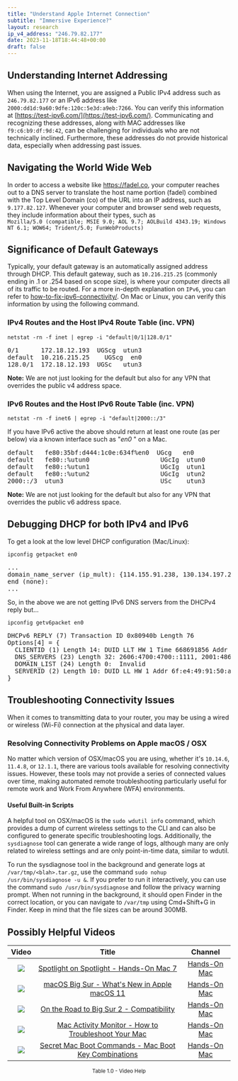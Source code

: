 ```yaml
---
title: "Understand Apple Internet Connection"
subtitle: "Immersive Experience?"
layout: research
ip_v4_address: "246.79.82.177"
date: 2023-11-18T18:44:48+00:00
draft: false
---
```


## Understanding Internet Addressing

When using the Internet, you are assigned a Public IPv4 address such as ```246.79.82.177``` or an IPv6 address like ```2000:dd1d:9a60:9dfe:120c:5e3d:a9eb:7266```. You can verify this information at [https://test-ipv6.com/](https://test-ipv6.com/). Communicating and recognizing these addresses, along with MAC addresses like ```f9:c6:b9:df:9d:42```, can be challenging for individuals who are not technically inclined. Furthermore, these addresses do not provide historical data, especially when addressing past issues.
## Navigating the World Wide Web

In order to access a website like https://fadel.co, your computer reaches out to a DNS server to translate the host name portion (fadel) combined with the Top Level Domain (co) of the URL into an IP address, such as ```9.177.82.127```. Whenever your computer and browser send web requests, they include information about their types, such as <br>```Mozilla/5.0 (compatible; MSIE 9.0; AOL 9.7; AOLBuild 4343.19; Windows NT 6.1; WOW64; Trident/5.0; FunWebProducts)```
## Significance of Default Gateways

Typically, your default gateway is an automatically assigned address through DHCP. This default gateway, such as ```10.216.215.25``` (commonly ending in .1 or .254 based on scope size), is where your computer directs all of its traffic to be routed. For a more in-depth explanation on ```IPv6```, you can refer to [how-to-fix-ipv6-connectivity/](/blog/how-to-fix-ipv6-connectivity/). On Mac or Linux, you can verify this information by using the following command.
### IPv4 Routes and the Host IPv4 Route Table (inc. VPN)
```netstat -rn -f inet | egrep -i "default|0/1|128.0/1"```

<pre>
0/1      172.18.12.193  UGScg  utun3
default  10.216.215.25    UGScg  en0
128.0/1  172.18.12.193  UGSc   utun3</pre>

**Note:** We are not just looking for the default but also for any VPN that overrides the public v4 address space.

### IPv6 Routes and the Host IPv6 Route Table (inc. VPN)
```netstat -rn -f inet6 | egrep -i "default|2000::/3"```

If you have IPv6 active the above should return at least one route (as per below) via a known interface such as "_en0_ " on a Mac. 

<pre>
default   fe80:35bf:d444:1c0e:634f%en0  UGcg   en0
default   fe80::%utun0                   UGcIg  utun0
default   fe80::%utun1                   UGcIg  utun1
default   fe80::%utun2                   UGcIg  utun2
2000::/3  utun3                          USc    utun3</pre>

**Note:** We are not just looking for the default but also for any VPN that overrides the public v6 address space.
<br>

## Debugging DHCP for both IPv4 and IPv6

To get a look at the low level DHCP configuration (Mac/Linux): 

```ipconfig getpacket en0```

<pre>
...
domain_name_server (ip_mult): {114.155.91.238, 130.134.197.254}
end (none):
...</pre>

So, in the above we are not getting IPv6 DNS servers from the DHCPv4 reply but...

```ipconfig getv6packet en0```

<pre>
DHCPv6 REPLY (7) Transaction ID 0x80940b Length 76
Options[4] = {
  CLIENTID (1) Length 14: DUID LLT HW 1 Time 668691856 Addr f9:c6:b9:df:9d:42
  DNS_SERVERS (23) Length 32: 2606:4700:4700::1111, 2001:4860:4860::8844
  DOMAIN_LIST (24) Length 0:  Invalid
  SERVERID (2) Length 10: DUID LL HW 1 Addr 6f:e4:49:91:50:a3
}</pre>




## Troubleshooting Connectivity Issues
When it comes to transmitting data to your router, you may be using a wired or wireless (Wi-Fi) connection at the physical and data layer.
### Resolving Connectivity Problems on Apple macOS / OSX
No matter which version of OSX/macOS you are using, whether it's ```10.14.6```, ```11.4.8```, or ```12.1.1```, there are various tools available for resolving connectivity issues. However, these tools may not provide a series of connected values over time, making automated remote troubleshooting particularly useful for remote work and Work From Anywhere (WFA) environments.
#### Useful Built-in Scripts
A helpful tool on OSX/macOS is the ```sudo wdutil info``` command, which provides a dump of current wireless settings to the CLI and can also be configured to generate specific troubleshooting logs. Additionally, the ```sysdiagnose``` tool can generate a wide range of logs, although many are only related to wireless settings and are only point-in-time data, similar to wdutil.

To run the sysdiagnose tool in the background and generate logs at ```/var/tmp/<blah>.tar.gz```, use the command ```sudo nohup /usr/bin/sysdiagnose -u &```. If you prefer to run it interactively, you can use the command ```sudo /usr/bin/sysdiagnose``` and follow the privacy warning prompt. When not running in the background, it should open Finder in the correct location, or you can navigate to ```/var/tmp``` using Cmd+Shift+G in Finder. Keep in mind that the file sizes can be around 300MB.
## Possibly Helpful Videos

<link href="/plugins/lity/css/lity.min.css" rel="stylesheet">
<script src="/plugins/lity/js/lity.min.js"></script>
<div class="table1-start"></div>

|Video | Title | Channel |
| :---: | :---: | :---: |
|<a href="https://www.youtube.com/watch?v=RslZ4W1EPqk" data-lity><img src="https://i.ytimg.com/vi/RslZ4W1EPqk/default.jpg" class="img-fluid"></a>|<a href="https://www.youtube.com/watch?v=RslZ4W1EPqk" data-lity>Spotlight on Spotlight - Hands-On Mac 7</a>|<a target="_blank" href="https://www.youtube.com/channel/UCg43DP8MdHVcl4rFK_delBg" >Hands-On Mac</a>|
|<a href="https://www.youtube.com/watch?v=JMKi6o9kaZI" data-lity><img src="https://i.ytimg.com/vi/JMKi6o9kaZI/default.jpg" class="img-fluid"></a>|<a href="https://www.youtube.com/watch?v=JMKi6o9kaZI" data-lity>macOS Big Sur - What&#39;s New in Apple macOS 11</a>|<a target="_blank" href="https://www.youtube.com/channel/UCg43DP8MdHVcl4rFK_delBg" >Hands-On Mac</a>|
|<a href="https://www.youtube.com/watch?v=HEbK-Tignuc" data-lity><img src="https://i.ytimg.com/vi/HEbK-Tignuc/default.jpg" class="img-fluid"></a>|<a href="https://www.youtube.com/watch?v=HEbK-Tignuc" data-lity>On the Road to Big Sur 2 - Compatibility</a>|<a target="_blank" href="https://www.youtube.com/channel/UCg43DP8MdHVcl4rFK_delBg" >Hands-On Mac</a>|
|<a href="https://www.youtube.com/watch?v=TWzWd_DiaJ0" data-lity><img src="https://i.ytimg.com/vi/TWzWd_DiaJ0/default.jpg" class="img-fluid"></a>|<a href="https://www.youtube.com/watch?v=TWzWd_DiaJ0" data-lity>Mac Activity Monitor - How to Troubleshoot Your Mac</a>|<a target="_blank" href="https://www.youtube.com/channel/UCg43DP8MdHVcl4rFK_delBg" >Hands-On Mac</a>|
|<a href="https://www.youtube.com/watch?v=VwNYWAxHCgM" data-lity><img src="https://i.ytimg.com/vi/VwNYWAxHCgM/default.jpg" class="img-fluid"></a>|<a href="https://www.youtube.com/watch?v=VwNYWAxHCgM" data-lity>Secret Mac Boot Commands - Mac Boot Key Combinations</a>|<a target="_blank" href="https://www.youtube.com/channel/UCg43DP8MdHVcl4rFK_delBg" >Hands-On Mac</a>|

<center><small>Table 1.0 - Video Help</small></center>
 <br>
<div class="table1-end"></div>
<script type="text/javascript">
(function() {
    $('div.table1-start').nextUntil('div.table1-end', 'table').addClass('table thead-dark table-striped table-responsive rounded').attr('id', 't1');
    $('#t1').find('thead').addClass('thead-dark');
})();
</script>
